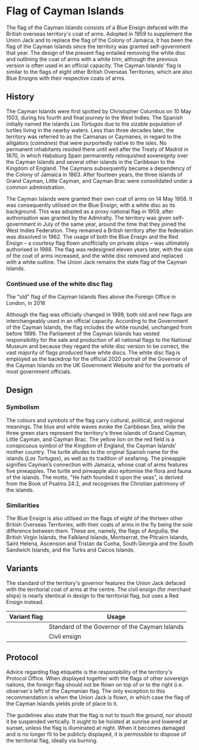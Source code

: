 # Flag of Cayman Islands

The flag of the Cayman Islands consists of a Blue Ensign defaced with the British overseas territory's coat of arms. Adopted in 1959 to supplement the Union Jack and to replace the flag of the Colony of Jamaica, it has been the flag of the Cayman Islands since the territory was granted self-government that year. The design of the present flag entailed removing the white disc and outlining the coat of arms with a white trim, although the previous version is often used in an official capacity. The Cayman Islands' flag is similar to the flags of eight other British Overseas Territories, which are also Blue Ensigns with their respective coats of arms.

## History

The Cayman Islands were first spotted by Christopher Columbus on 10 May 1503, during his fourth and final journey to the West Indies. The Spanish initially named the islands *Las Tortugas* due to the sizable population of turtles living in the nearby waters. Less than three decades later, the territory was referred to as the Caimanas or Caymanes, in regard to the alligators (*caimánes*) that were purportedly native to the isles. No permanent inhabitants resided there until well after the Treaty of Madrid in 1670, in which Habsburg Spain permanently relinquished sovereignty over the Cayman Islands and several other islands in the Caribbean to the Kingdom of England. The Caymans subsequently became a dependency of the Colony of Jamaica in 1863. After fourteen years, the three islands of Grand Cayman, Little Cayman, and Cayman Brac were consolidated under a common administration.

The Cayman Islands were granted their own coat of arms on 14 May 1958. It was consequently utilised on the Blue Ensign, with a white disc as its background. This was adopted as a proxy national flag in 1959, after authorisation was granted by the Admiralty. The territory was given self-government in July of the same year, around the time that they joined the West Indies Federation. They remained a British territory after the federation was dissolved in 1962. The usage of both the Blue Ensign and the Red Ensign – a courtesy flag flown unofficially on private ships – was ultimately authorised in 1988. The flag was redesigned eleven years later, with the size of the coat of arms increased, and the white disc removed and replaced with a white outline. The Union Jack remains the state flag of the Cayman Islands.

### Continued use of the white disc flag

The "old" flag of the Cayman Islands flies above the Foreign Office in London, in 2016

Although the flag was officially changed in 1999, both old and new flags are interchangeably used in an official capacity. According to the Government of the Cayman Islands, the flag includes the white roundel, unchanged from before 1999. The Parliament of the Cayman Islands has vested responsibility for the sale and production of all national flags to the National Museum and because they regard the white disc version to be correct, the vast majority of flags produced have white discs. The white disc flag is employed as the backdrop for the official 2020 portrait of the Governor of the Cayman Islands on the UK Government Website and for the portraits of most government officials.

## Design

### Symbolism

The colours and symbols of the flag carry cultural, political, and regional meanings. The blue and white waves evoke the Caribbean Sea, while the three green stars represent the territory's three islands of Grand Cayman, Little Cayman, and Cayman Brac. The yellow lion on the red field is a conspicuous symbol of the Kingdom of England, the Cayman Islands' mother country. The turtle alludes to the original Spanish name for the islands (*Las Tortugas*), as well as its tradition of seafaring. The pineapple signifies Cayman’s connection with Jamaica, whose coat of arms features five pineapples. The turtle and pineapple also epitomise the flora and fauna of the islands. The motto, "He hath founded it upon the seas", is derived from the Book of Psalms 24:2, and recognises the Christian patrimony of the islands.

### Similarities

The Blue Ensign is also utilised on the flags of eight of the thirteen other British Overseas Territories, with their coats of arms in the fly being the sole difference between them. These are, namely, the flags of Anguilla, the British Virgin Islands, the Falkland Islands, Montserrat, the Pitcairn Islands, Saint Helena, Ascension and Tristan da Cunha, South Georgia and the South Sandwich Islands, and the Turks and Caicos Islands.

## Variants

The standard of the territory's governor features the Union Jack defaced with the territorial coat of arms at the centre. The civil ensign (for merchant ships) is nearly identical in design to the territorial flag, but uses a Red Ensign instead.

| Variant flag | Usage                                          |
| ------------ | ---------------------------------------------- |
|              | Standard of the Governor of the Cayman Islands |
|              | Civil ensign                                   |

## Protocol

Advice regarding flag etiquette is the responsibility of the territory's Protocol Office. When displayed together with the flags of other sovereign nations, the foreign flag should not be flown on top of or to the right (i.e. observer's left) of the Caymanian flag. The only exception to this recommendation is when the Union Jack is flown, in which case the flag of the Cayman Islands yields pride of place to it.

The guidelines also state that the flag is not to touch the ground, nor should it be suspended vertically. It ought to be hoisted at sunrise and lowered at sunset, unless the flag is illuminated at night. When it becomes damaged and is no longer fit to be publicly displayed, it is permissible to dispose of the territorial flag, ideally via burning.
